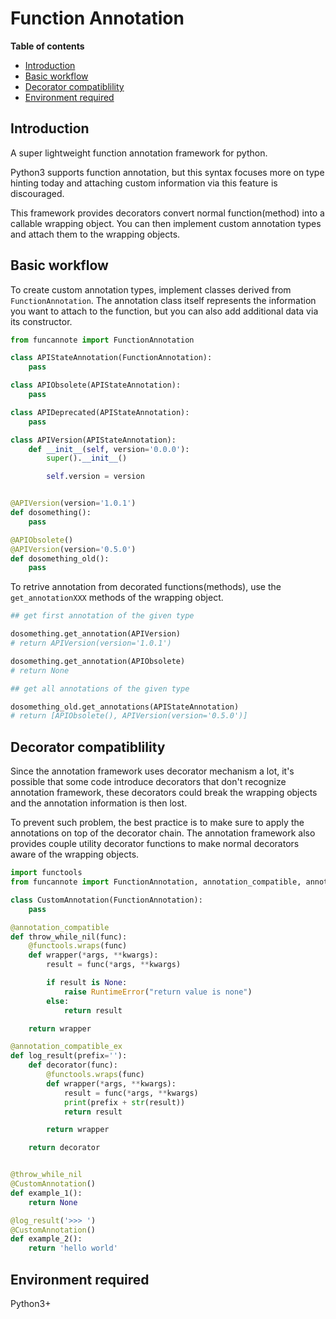 Function Annotation
===================

**Table of contents**

* [Introduction](#introduction)
* [Basic workflow](#basic-workflow)
* [Decorator compatiblility](#decorator-compatiblility)
* [Environment required](#environment-required)


Introduction
------------

A super lightweight function annotation framework for python.

Python3 supports function annotation, but this syntax focuses more on type hinting today and attaching custom information via this feature is discouraged.

This framework provides decorators convert normal function(method) into a callable wrapping object. You can then implement custom annotation types and attach
them to the wrapping objects.


Basic workflow
--------------

To create custom annotation types, implement classes derived from `FunctionAnnotation`. The annotation class itself represents the information you want to
attach to the function, but you can also add additional data via its constructor.

```python
from funcannote import FunctionAnnotation

class APIStateAnnotation(FunctionAnnotation):
    pass

class APIObsolete(APIStateAnnotation):
    pass

class APIDeprecated(APIStateAnnotation):
    pass

class APIVersion(APIStateAnnotation):
    def __init__(self, version='0.0.0'):
        super().__init__()

        self.version = version


@APIVersion(version='1.0.1')
def dosomething():
    pass

@APIObsolete()
@APIVersion(version='0.5.0')
def dosomething_old():
    pass
```

To retrive annotation from decorated functions(methods), use the `get_annotationXXX` methods of the wrapping object.

```python
## get first annotation of the given type

dosomething.get_annotation(APIVersion)
# return APIVersion(version='1.0.1')

dosomething.get_annotation(APIObsolete)
# return None

## get all annotations of the given type

dosomething_old.get_annotations(APIStateAnnotation)
# return [APIObsolete(), APIVersion(version='0.5.0')]
```

Decorator compatiblility
------------------------

Since the annotation framework uses decorator mechanism a lot, it's possible that some code introduce decorators that don't recognize
annotation framework, these decorators could break the wrapping objects and the annotation information is then lost.

To prevent such problem, the best practice is to make sure to apply the annotations on top of the decorator chain. The annotation framework
also provides couple utility decorator functions to make normal decorators aware of the wrapping objects.

```python
import functools
from funcannote import FunctionAnnotation, annotation_compatible, annotation_compatible_ex

class CustomAnnotation(FunctionAnnotation):
    pass

@annotation_compatible
def throw_while_nil(func):
    @functools.wraps(func)
    def wrapper(*args, **kwargs):
        result = func(*args, **kwargs)

        if result is None:
            raise RuntimeError("return value is none")
        else:
            return result

    return wrapper

@annotation_compatible_ex
def log_result(prefix=''):
    def decorator(func):
        @functools.wraps(func)
        def wrapper(*args, **kwargs):
            result = func(*args, **kwargs)
            print(prefix + str(result))
            return result

        return wrapper

    return decorator


@throw_while_nil
@CustomAnnotation()
def example_1():
    return None

@log_result('>>> ')
@CustomAnnotation()
def example_2():
    return 'hello world'
```

Environment required
--------------------

Python3+